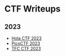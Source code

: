 # **CTF Writeups**
## **2023**
* [Hola CTF 2023](https://github.com/TITANs1506/CTF-Writeups/tree/main/HolaCTF2023)
* [PicoCTF 2023](https://github.com/TITANs1506/CTF-Writeups/tree/main/PicoCTF%202023)
* [TFC CTF 2023](https://github.com/TITANs1506/CTF-Writeups/tree/main/TFC%20CTF%202023)
